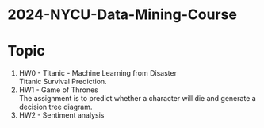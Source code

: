# 2024-NYCU-Data-Mining-Course
# Topic
1. HW0 - Titanic - Machine Learning from Disaster  
Titanic Survival Prediction.
2. HW1 - Game of Thrones  
The assignment is to predict whether a character will die and generate a decision tree diagram.
3. HW2 - Sentiment analysis
